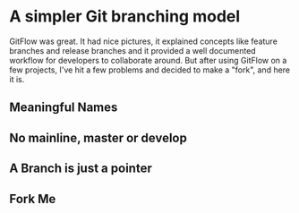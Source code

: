 # A simpler Git branching model

GitFlow was great. It had nice pictures, it explained concepts like feature branches and release branches and it provided a well documented workflow for developers to collaborate around. But after using GitFlow on a few projects, I've hit a few problems and decided to make a "fork", and here it is.

## Meaningful Names

## No mainline, master or develop

## A Branch is just a pointer

## Fork Me